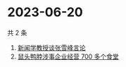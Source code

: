 # 2023-06-20

共 2 条

<!-- BEGIN -->
<!-- 最后更新时间 Tue Jun 20 2023 05:06:05 GMT+0800 (China Standard Time) -->

1. [新闻学教授谈张雪峰言论](https://www.zhihu.com/search?q=%E6%96%B0%E9%97%BB%E5%AD%A6%E6%95%99%E6%8E%88%E8%B0%88%E5%BC%A0%E9%9B%AA%E5%B3%B0%E8%A8%80%E8%AE%BA)
1. [鼠头鸭脖涉事企业经营 700 多个食堂](https://www.zhihu.com/search?q=%E9%BC%A0%E5%A4%B4%E9%B8%AD%E8%84%96%E6%B6%89%E4%BA%8B%E4%BC%81%E4%B8%9A%E7%BB%8F%E8%90%A5%20700%20%E5%A4%9A%E4%B8%AA%E9%A3%9F%E5%A0%82)

<!-- END -->
